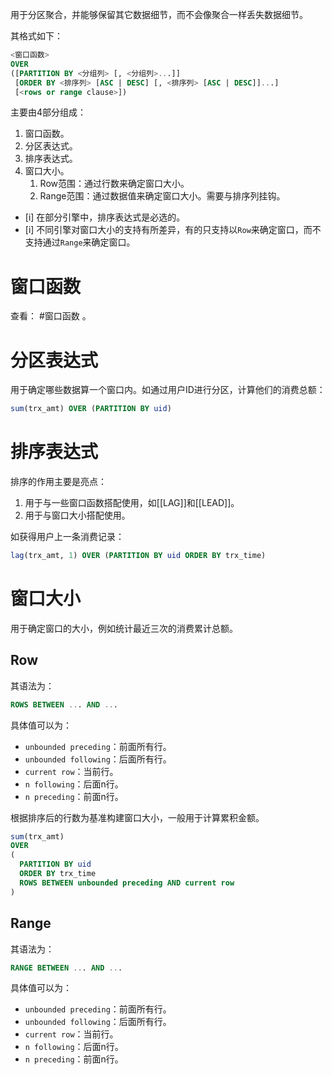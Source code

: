 用于分区聚合，并能够保留其它数据细节，而不会像聚合一样丢失数据细节。

其格式如下：
```sql
<窗口函数> 
OVER 
([PARTITION BY <分组列> [, <分组列>...]]
 [ORDER BY <排序列> [ASC | DESC] [, <排序列> [ASC | DESC]]...]
 [<rows or range clause>])
```

主要由4部分组成：
1. 窗口函数。
2. 分区表达式。
3. 排序表达式。
4. 窗口大小。
	1. Row范围：通过行数来确定窗口大小。
	2. Range范围：通过数据值来确定窗口大小。需要与排序列挂钩。

- [i] 在部分引擎中，排序表达式是必选的。
- [i] 不同引擎对窗口大小的支持有所差异，有的只支持以`Row`来确定窗口，而不支持通过`Range`来确定窗口。 

# 窗口函数

查看： #窗口函数 。

# 分区表达式

用于确定哪些数据算一个窗口内。如通过用户ID进行分区，计算他们的消费总额：
```sql
sum(trx_amt) OVER (PARTITION BY uid)
```

# 排序表达式

排序的作用主要是亮点：
1. 用于与一些窗口函数搭配使用，如[[LAG]]和[[LEAD]]。
2. 用于与窗口大小搭配使用。

如获得用户上一条消费记录：
```sql
lag(trx_amt, 1) OVER (PARTITION BY uid ORDER BY trx_time)
```

# 窗口大小

用于确定窗口的大小，例如统计最近三次的消费累计总额。

## Row

其语法为：
```sql
ROWS BETWEEN ... AND ...
```

具体值可以为：
- `unbounded preceding`：前面所有行。
- `unbounded following`：后面所有行。
- `current row`：当前行。
- `n following`：后面n行。
- `n preceding`：前面n行。

根据排序后的行数为基准构建窗口大小，一般用于计算累积金额。
```sql
sum(trx_amt) 
OVER 
(
  PARTITION BY uid
  ORDER BY trx_time
  ROWS BETWEEN unbounded preceding AND current row
)
```

## Range

其语法为：
```sql
RANGE BETWEEN ... AND ...
```

具体值可以为：
- `unbounded preceding`：前面所有行。
- `unbounded following`：后面所有行。
- `current row`：当前行。
- `n following`：后面n行。
- `n preceding`：前面n行。